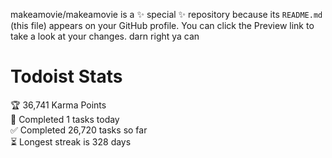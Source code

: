 makeamovie/makeamovie is a ✨ special ✨ repository because its `README.md` (this file) appears on your GitHub profile.
You can click the Preview link to take a look at your changes. darn right ya can

# Todoist Stats

<!-- TODO-IST:START -->
🏆  36,741 Karma Points           
🌸  Completed 1 tasks today           
✅  Completed 26,720 tasks so far           
⏳  Longest streak is 328 days
<!-- TODO-IST:END -->